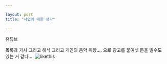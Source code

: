 ```yaml
---

layout: post
title: "사업에 대한 생각"

---
```

 유튜브

목록과 가사 그리고 해석
그리고 개인의 음악 취향....
으로 광고를 붙여섯 돈을 벌수도 있는 거 같다....
![likethis](https://redping.github.io/img/likethis.jpg)